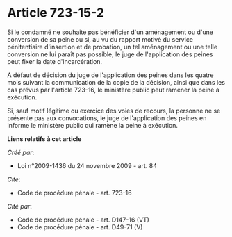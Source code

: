 # Article 723-15-2

Si le condamné ne souhaite pas bénéficier d'un aménagement ou d'une conversion de sa peine ou si, au vu du rapport motivé du
service pénitentiaire d'insertion et de probation, un tel aménagement ou une telle conversion ne lui paraît pas possible, le
juge de l'application des peines peut fixer la date d'incarcération.

A défaut de décision du juge de l'application des peines dans les quatre mois suivant la communication de la copie de la
décision, ainsi que dans les cas prévus par l'article 723-16, le ministère public peut ramener la peine à exécution. 

Si, sauf motif légitime ou exercice des voies de recours, la personne ne se présente pas aux convocations, le juge de
l'application des peines en informe le ministère public qui ramène la peine à exécution.

**Liens relatifs à cet article**

_Créé par_:

  - Loi n°2009-1436 du 24 novembre 2009 - art. 84

_Cite_:

  - Code de procédure pénale - art. 723-16

_Cité par_:

  - Code de procédure pénale - art. D147-16 (VT)
  - Code de procédure pénale - art. D49-71 (V)
